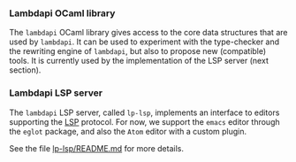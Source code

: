 ### Lambdapi OCaml library

The `lambdapi` OCaml library gives access to the core data structures that are
used by `lambdapi`. It can be used to experiment with the type-checker and the
rewriting engine of `lambdapi`, but also to propose new (compatible) tools. It
is currently used by the implementation of the LSP server (next section).

### Lambdapi LSP server

The `lambdapi` LSP server, called `lp-lsp`, implements an interface to editors
supporting the [LSP](https://github.com/Microsoft/language-server-protocol)
protocol. For now,  we support the `emacs` editor through the `eglot` package,
and also the `Atom` editor with a custom plugin.

See the file [lp-lsp/README.md](../../lp-lsp/README.md) for more details.
